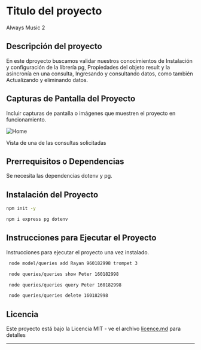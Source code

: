 
# Titulo del proyecto

Always Music 2

## Descripción del proyecto

En este dproyecto buscamos validar nuestros conocimientos de Instalación y configuración de la
librería pg, Propiedades del objeto result y la asincronía en una consulta, Ingresando y
consultando datos, como también Actualizando y eliminando datos.

## Capturas de Pantalla del Proyecto

Incluir capturas de pantalla o imágenes que muestren el proyecto en funcionamiento.

![Home](./assets/img/)

Vista de una de las consultas solicitadas

## Prerrequisitos o Dependencias

Se necesita las dependencias dotenv y pg.

## Instalación del Proyecto


```bash
npm init -y
```


```bash
npm i express pg dotenv
```

## Instrucciones para Ejecutar el Proyecto

Instrucciones para ejecutar el proyecto una vez instalado.

```bash
 node model/queries add Rayan 960182998 trompet 3
```
```bash
 node queries/queries show Peter 160182998
```
```bash
 node queries/queries query Peter 160182998
```
```bash
 node queries/queries delete 160182998
```

## Licencia

Este proyecto está bajo la Licencia MIT - ve el archivo [licence.md](LICENSE) para detalles

---
